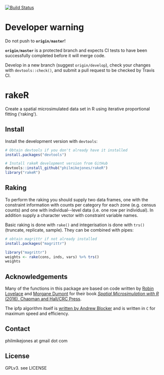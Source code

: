 [![Build Status](https://travis-ci.org/philmikejones/rakeR.svg?branch=master)](https://travis-ci.org/philmikejones/rakeR)

Developer warning
=================

Do not push to **`origin/master`**!

**`origin/master`** is a protected branch and expects CI tests to have been
successfully completed before it will merge code.

Develop in a new branch (suggest `origin/develop`), check your changes with
`devtools::check()`, and submit a pull request to be checked by Travis CI.


rakeR
=====

Create a spatial microsimulated data set in R using iterative proportional 
fitting ('raking').


Install
-------

Install the development version with `devtools`:

```r
# Obtain devtools if you don't already have it installed
install.packages("devtools")

# Install rakeR development version from GitHub
devtools::install_github("philmikejones/rakeR")
library("rakeR")
```


Raking
------

To perform the raking you should supply two data frames, one with the constraint
information with counts per category for each zone (e.g. census counts) and one
with individual--level data (i.e. one row per individual).
In addition supply a character vector with constraint variable names.

Basic raking is done with `rake()` and integerisation is done with `trs()`
(truncate, replicate, sample). They can be combined with pipes:

```r
# obtain magrittr if not already installed
install.packages("magrittr")

library("magrittr")
weights <- rake(cons, inds, vars) %>% trs()
weights
```


Acknowledgements
----------------

Many of the functions in this package are based on code written by 
[Robin Lovelace](https://github.com/Robinlovelace) and 
[Morgane Dumont](https://github.com/modumont) for their book 
[*Spatial Microsimulation with R* (2016), Chapman and Hall/CRC Press](https://www.crcpress.com/Spatial-Microsimulation-with-R/Lovelace-Dumont/p/book/9781498711548).

The ipfp algorithm itself is 
[written by Andrew Blocker](https://github.com/awblocker/ipfp) 
and is written in `C` for maximum speed and efficiency.


Contact
-------

philmikejones at gmail dot com

License
-------

GPLv3. see LICENSE
